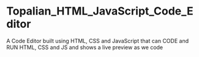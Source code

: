 # Topalian_HTML_JavaScript_Code_Editor
A Code Editor built using HTML, CSS and JavaScript that can CODE and RUN HTML, CSS and JS and shows a live preview as we code

